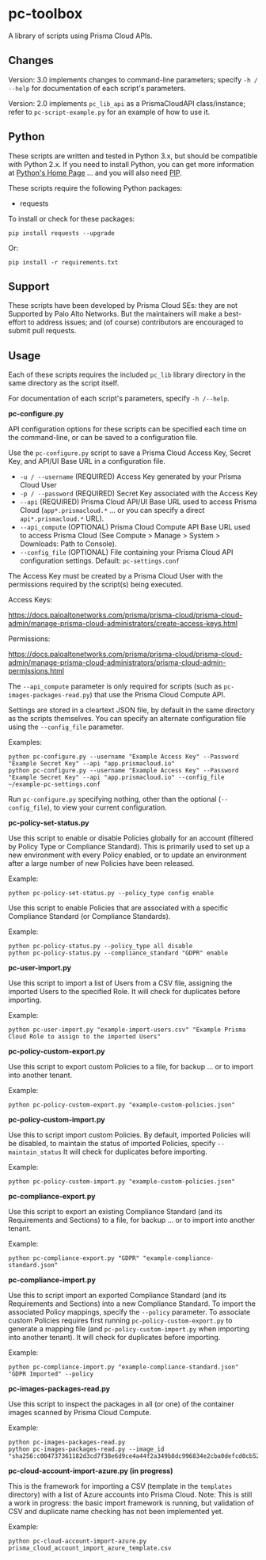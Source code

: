 # pc-toolbox

A library of scripts using Prisma Cloud APIs.

## Changes

Version: 3.0 implements changes to command-line parameters; specify `-h / --help` for documentation of each script's parameters.

Version: 2.0 implements `pc_lib_api` as a PrismaCloudAPI class/instance; refer to `pc-script-example.py` for an example of how to use it.

## Python

These scripts are written and tested in Python 3.x, but should be compatible with Python 2.x.
If you need to install Python, you can get more information at [Python's Home Page](https://www.python.org/) ... and you will also need [PIP](https://pypi.python.org/pypi/pip). 

These scripts require the following Python packages:

- requests

To install or check for these packages:

```
pip install requests --upgrade
```

Or:

```
pip install -r requirements.txt
```

## Support

These scripts have been developed by Prisma Cloud SEs: they are not Supported by Palo Alto Networks.
But the maintainers will make a best-effort to address issues; and (of course) contributors are encouraged to submit pull requests.

## Usage

Each of these scripts requires the included `pc_lib` library directory in the same directory as the script itself.

For documentation of each script's parameters, specify `-h /--help`.


**pc-configure.py**

API configuration options for these scripts can be specified each time on the command-line, or can be saved to a configuration file.

Use the `pc-configure.py` script to save a Prisma Cloud Access Key, Secret Key, and API/UI Base URL in a configuration file.

- `-u / --username` (REQUIRED) Access Key generated by your Prisma Cloud User
- `-p / --password` (REQUIRED) Secret Key associated with the Access Key
- `--api`           (REQUIRED) Prisma Cloud API/UI Base URL used to access Prisma Cloud (`app*.prismacloud.*` ... or you can specify a direct `api*.prismacloud.*` URL). 
- `--api_compute`   (OPTIONAL) Prisma Cloud Compute API Base URL used to access Prisma Cloud (See Compute > Manage > System > Downloads: Path to Console). 
- `--config_file`   (OPTIONAL) File containing your Prisma Cloud API configuration settings. Default: `pc-settings.conf`

The Access Key must be created by a Prisma Cloud User with the permissions required by the script(s) being executed.

Access Keys:

https://docs.paloaltonetworks.com/prisma/prisma-cloud/prisma-cloud-admin/manage-prisma-cloud-administrators/create-access-keys.html

Permissions:

https://docs.paloaltonetworks.com/prisma/prisma-cloud/prisma-cloud-admin/manage-prisma-cloud-administrators/prisma-cloud-admin-permissions.html

The `--api_compute` parameter is only required for scripts (such as `pc-images-packages-read.py`) that use the Prisma Cloud Compute API.

Settings are stored in a cleartext JSON file, by default in the same directory as the scripts themselves.
You can specify an alternate configuration file using the `--config_file` parameter.

Examples:

```
python pc-configure.py --username "Example Access Key" --Password "Example Secret Key" --api "app.prismacloud.io"
python pc-configure.py --username "Example Access Key" --Password "Example Secret Key" --api "app.prismacloud.io" --config_file ~/example-pc-settings.conf
```

Run `pc-configure.py` specifying nothing, other than the optional (`--config_file`), to view your current configuration.


**pc-policy-set-status.py**

Use this script to enable or disable Policies globally for an account (filtered by Policy Type or Compliance Standard).
This is primarily used to set up a new environment with every Policy enabled, or to update an environment after a large number of new Policies have been released.

Example:

```
python pc-policy-set-status.py --policy_type config enable
```

Use this script to enable Policies that are associated with a specific Compliance Standard (or Compliance Standards).

Example:

```
python pc-policy-status.py --policy_type all disable
python pc-policy-status.py --compliance_standard "GDPR" enable
```

**pc-user-import.py**

Use this script to import a list of Users from a CSV file, assigning the imported Users to the specified Role.
It will check for duplicates before importing.

Example:

```
python pc-user-import.py "example-import-users.csv" "Example Prisma Cloud Role to assign to the imported Users"
```


**pc-policy-custom-export.py**

Use this script to export custom Policies to a file, for backup ... or to import into another tenant.

Example:

```
python pc-policy-custom-export.py "example-custom-policies.json"
```

**pc-policy-custom-import.py**

Use this to script import custom Policies.
By default, imported Policies will be disabled, to maintain the status of imported Policies, specify `--maintain_status`
It will check for duplicates before importing.

Example:

```
python pc-policy-custom-import.py "example-custom-policies.json"
```


**pc-compliance-export.py**

Use this script to export an existing Compliance Standard (and its Requirements and Sections) to a file, for backup ... or to import into another tenant.

Example:

```
python pc-compliance-export.py "GDPR" "example-compliance-standard.json"
```


**pc-compliance-import.py**

Use this to script import an exported Compliance Standard (and its Requirements and Sections) into a new Compliance Standard.
To import the associated Policy mappings, specify the `--policy` parameter. 
To associate custom Policies requires first running `pc-policy-custom-export.py` to generate a mapping file (and `pc-policy-custom-import.py` when importing into another tenant).
It will check for duplicates before importing.

Example:

```
python pc-compliance-import.py "example-compliance-standard.json" "GDPR Imported" --policy
```


**pc-images-packages-read.py**

Use this script to inspect the packages in all (or one) of the container images scanned by Prisma Cloud Compute.

Example:

```
python pc-images-packages-read.py
python pc-images-packages-read.py --image_id "sha256:c004737361182d3cd7f38e6d9ce4a44f2a349b8dc996834e2cba0defcd0cb522"
```


**pc-cloud-account-import-azure.py (in progress)**

This is the framework for importing a CSV (template in the `templates` directory) with a list of Azure accounts into Prisma Cloud.
Note: This is still a work in progress: the basic import framework is running, but validation of CSV and duplicate name checking has not been implemented yet.

Example:

```
python pc-cloud-account-import-azure.py prisma_cloud_account_import_azure_template.csv
```
